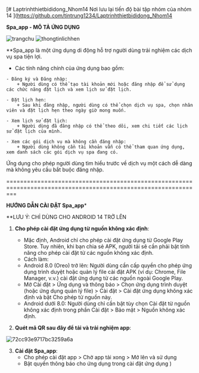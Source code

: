 [# Laptrinhthietbididong_Nhom14
Nơi lưu lại tiến độ bài tập nhóm của nhóm 14
](https://github.com/tintrung1234/Laptrinhthietbididong_Nhom14

**********Spa_app - MÔ TẢ ỨNG DỤNG**********

![trangchu](https://github.com/user-attachments/assets/9bc15fa2-9ece-4962-bb95-236d34b69877)
![thongtinlichhen](https://github.com/user-attachments/assets/33f36ea8-0210-4eec-a53e-22f63c05bf03)

   **Spa_app là một ứng dụng di động hỗ trợ người dùng trải nghiệm các dịch vụ spa tiện lợi.
   * Các tính năng chính của ứng dụng bao gồm:

	- Đăng ký và Đăng nhập:
   		+ Người dùng có thể tạo tài khoản mới hoặc đăng nhập để sử dụng các chức năng đặt lịch và xem lịch sử đặt lịch.

   	- Đặt lịch hẹn:
   		+ Sau khi đăng nhập, người dùng có thể chọn dịch vụ spa, chọn nhân viên và đặt lịch hẹn theo ngày giờ mong muốn.

   	- Xem lịch sử đặt lịch:
   		+ Người dùng đã đăng nhập có thể theo dõi, xem chi tiết các lịch sử đặt lịch của mình.

   	- Xem các gói dịch vụ mà không cần đăng nhập:
   		+ Người dùng không cần tài khoản vẫn có thể tham quan ứng dụng, xem danh sách các gói dịch vụ spa đang có.

Ứng dụng cho phép người dùng tìm hiểu trước về dịch vụ một cách dễ dàng mà không yêu cầu bắt buộc đăng nhập.

===============================================================================================================

**********HƯỚNG DẪN CÀI ĐẶT Spa_app***********

**LƯU Ý: CHỈ DÙNG CHO ANDROID 14 TRỞ LÊN

1. **Cho phép cài đặt ứng dụng từ nguồn không xác định**:
   - Mặc định, Android chỉ cho phép cài đặt ứng dụng từ Google Play Store. Tuy nhiên, khi bạn chia sẻ APK, người tải sẽ cần phải bật tính năng cho phép cài đặt từ các nguồn không xác định.
   * Cách làm:
   - Android 8.0 (Oreo) trở lên: Người dùng cần cấp quyền cho phép ứng dụng trình duyệt hoặc quản lý file cài đặt APK (ví dụ: Chrome, File Manager, v.v.) cài đặt ứng dụng từ các nguồn 	ngoài Google Play.

   	+ Mở Cài đặt > Ứng dụng và thông báo > Chọn ứng dụng trình duyệt (hoặc ứng dụng quản lý file) > Cài đặt > Cài đặt ứng dụng không xác định và bật Cho phép từ nguồn này.

   - Android dưới 8.0: Người dùng chỉ cần bật tùy chọn Cài đặt từ nguồn không xác định trong phần Cài đặt > Bảo mật > Nguồn không xác định.

2. **Quét mã QR sau đây để tải và trải nghiệm app**:

![72cc93e9717bc3259a6a](https://github.com/user-attachments/assets/cb0c9acc-73d6-4d0f-855a-9210c2e24ec1)

3. **Cài đặt Spa_app**:
   - Cho phép cài đặt app > Chờ app tải xong > Mở lên và sử dụng
   - Bật quyền thông báo cho ứng dụng trong cài đặt ứng dụng
)
